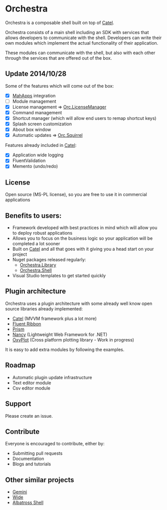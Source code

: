 # Orchestra

Orchestra is a composable shell built on top of [Catel](http://Catel.Codeplex.com).

Orchestra consists of a main shell including an SDK with services that allows developers to communicate with the shell. Developers can write their own modules which implement the actual functionality of their application.

These modules can communicate with the shell, but also with each other through the services that are offered out of the box.

## Update 2014/10/28

Some of the features which will come out of the box:

- [x] [MahApps](http://mahapps.com/) integration
- [ ] Module management
- [x] License management => [Orc.LicenseManager](https://github.com/Orcomp/Orc.LicenseManager)
- [x] Command management
- [x] Shortcut manager (which will allow end users to remap shortcut keys)
- [x] Splash screen customization
- [x] About box window
- [x] Automatic updates => [Orc.Squirrel](https://github.com/Orcomp/Orc.Squirrel)

Features already included in [Catel](https://catelproject.atlassian.net/wiki/display/CTL/Catel+documentation+Home):
- [x] Application wide logging
- [x] FluentValidation
- [x] Memento (undo/redo)

## License

Open source (MS-PL license), so you are free to use it in commercial applications

## Benefits to users:

- Framework developed with best practices in mind which will allow you to deploy robust applications
- Allows you to focus on the business logic so your application will be completed a lot sooner
- Built on [Catel](http://Catel.Codeplex.com) and all that goes with it giving you a head start on your project
- Nuget packages released regularly:
    - [Orchestra.Library](http://nuget.org/packages/Orchestra.Library)
    - [Orchestra.Shell](http://nuget.org/packages/Orchestra.Shell)
- Visual Studio templates to get started quickly

## Plugin architecture

Orchestra uses a plugin architecture with some already well know open source libraries already implemented:

- [Catel](http://Catel.Codeplex.com) (MVVM framework plus a lot more)
- [Fluent Ribbon](http://fluent.codeplex.com/)
- [Prism](http://compositewpf.codeplex.com/)
- [Nancy](http://www.nancyfx.org) (Lightweight Web Framework for .NET)
- [OxyPlot](http://oxyplot.codeplex.com/) (Cross platform plotting library - Work in progress)

It is easy to add extra modules by following the examples.

## Roadmap

- Automatic plugin update infrastructure
- Text editor module
- Csv editor module

## Support

Please create an issue.

## Contribute

Everyone is encouraged to contribute, either by:

- Submitting pull requests
- Documentation
- Blogs and tutorials

## Other similar projects

- [Gemini](https://github.com/tgjones/gemini "Gemini")
- [Wide](https://github.com/chandramouleswaran/Wide/ "Wide")
- [Albatross Shell](https://albatrossshell.codeplex.com/ "Albatross Shell")


